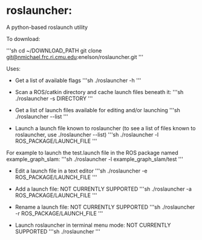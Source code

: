# roslauncher:

A python-based roslaunch utility

To download:

'''sh
cd ~/DOWNLOAD_PATH
git clone git@nmichael.frc.ri.cmu.edu:enelson/roslauncher.git
'''

Uses:

* Get a list of available flags
'''sh
./roslauncher -h
'''

* Scan a ROS/catkin directory and cache launch files beneath it:
'''sh
./roslauncher -s DIRECTORY
'''

* Get a list of launch files available for editing and/or launching
'''sh
./roslauncher --list
'''

* Launch a launch file known to roslauncher (to see a list of files known to roslauncher, use ./roslauncher --list)
'''sh
./roslauncher -l ROS_PACKAGE/LAUNCH_FILE
'''

For example to launch the test.launch file in the ROS package named example_graph_slam:
'''sh
./roslauncher -l example_graph_slam/test
'''

* Edit a launch file in a text editor
'''sh
./roslauncher -e ROS_PACKAGE/LAUNCH_FILE
'''

* Add a launch file: NOT CURRENTLY SUPPORTED
'''sh
./roslauncher -a ROS_PACKAGE/LAUNCH_FILE
'''

* Rename a launch file: NOT CURRENTLY SUPPORTED
'''sh
./roslauncher -r ROS_PACKAGE/LAUNCH_FILE
'''

* Launch roslauncher in terminal menu mode: NOT CURRENTLY SUPPORTED
'''sh
./roslauncher
'''
